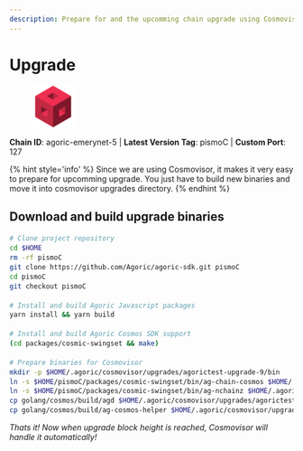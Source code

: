 ```yaml
---
description: Prepare for and the upcomming chain upgrade using Cosmovisor.
---
```


# Upgrade

<figure><img src="https://raw.githubusercontent.com/kj89/cosmos-images/main/logos/agoric.png" alt=""><figcaption></figcaption></figure>

**Chain ID**: agoric-emerynet-5 | **Latest Version Tag**: pismoC | **Custom Port**: 127

{% hint style='info' %}
Since we are using Cosmovisor, it makes it very easy to prepare for upcomming upgrade.
You just have to build new binaries and move it into cosmovisor upgrades directory.
{% endhint %}

## Download and build upgrade binaries

```bash
# Clone project repository
cd $HOME
rm -rf pismoC
git clone https://github.com/Agoric/agoric-sdk.git pismoC
cd pismoC
git checkout pismoC

# Install and build Agoric Javascript packages
yarn install && yarn build

# Install and build Agoric Cosmos SDK support
(cd packages/cosmic-swingset && make)

# Prepare binaries for Cosmovisor
mkdir -p $HOME/.agoric/cosmovisor/upgrades/agorictest-upgrade-9/bin
ln -s $HOME/pismoC/packages/cosmic-swingset/bin/ag-chain-cosmos $HOME/.agoric/cosmovisor/upgrades/agorictest-upgrade-9/bin/ag-chain-cosmos
ln -s $HOME/pismoC/packages/cosmic-swingset/bin/ag-nchainz $HOME/.agoric/cosmovisor/upgrades/agorictest-upgrade-9/bin/ag-nchainz
cp golang/cosmos/build/agd $HOME/.agoric/cosmovisor/upgrades/agorictest-upgrade-9/bin/
cp golang/cosmos/build/ag-cosmos-helper $HOME/.agoric/cosmovisor/upgrades/agorictest-upgrade-9/bin/
```

*Thats it! Now when upgrade block height is reached, Cosmovisor will handle it automatically!*

